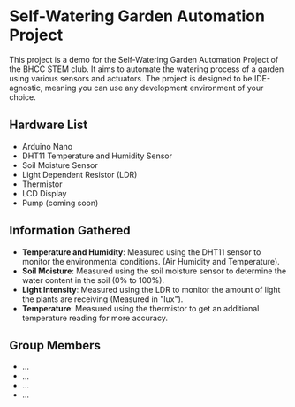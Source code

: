 # Self-Watering Garden Automation Project

This project is a demo for the Self-Watering Garden Automation Project of the BHCC STEM club. It aims to automate the watering process of a garden using various sensors and actuators. The project is designed to be IDE-agnostic, meaning you can use any development environment of your choice.

## Hardware List

- Arduino Nano
- DHT11 Temperature and Humidity Sensor
- Soil Moisture Sensor
- Light Dependent Resistor (LDR)
- Thermistor
- LCD Display
- Pump (coming soon)

## Information Gathered

- **Temperature and Humidity**: Measured using the DHT11 sensor to monitor the environmental conditions. (Air 
  Humidity and Temperature).
- **Soil Moisture**: Measured using the soil moisture sensor to determine the water content in the soil (0% to 100%).
- **Light Intensity**: Measured using the LDR to monitor the amount of light the plants are receiving (Measured in 
  "lux").
- **Temperature**: Measured using the thermistor to get an additional temperature reading for more accuracy.

## Group Members

- ...
- ...
- ...
- ...